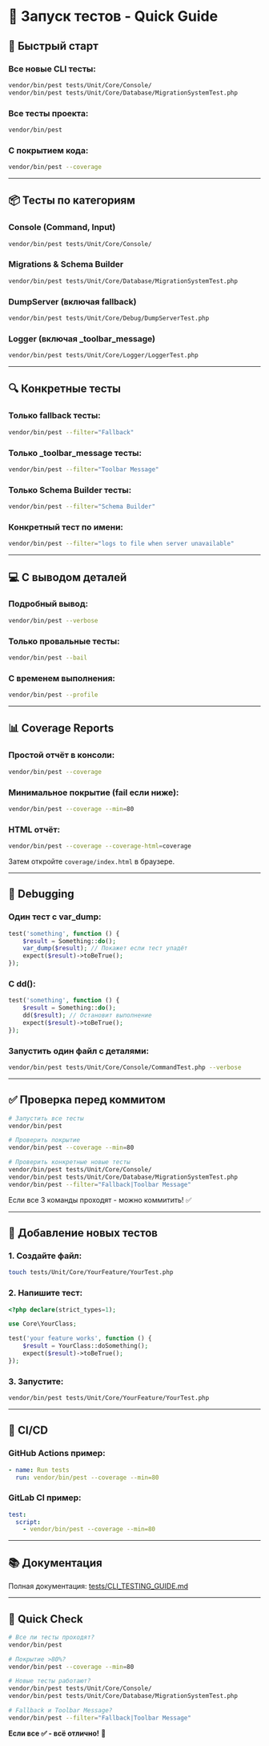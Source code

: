 # 🧪 Запуск тестов - Quick Guide

## 🚀 Быстрый старт

### Все новые CLI тесты:
```bash
vendor/bin/pest tests/Unit/Core/Console/
vendor/bin/pest tests/Unit/Core/Database/MigrationSystemTest.php
```

### Все тесты проекта:
```bash
vendor/bin/pest
```

### С покрытием кода:
```bash
vendor/bin/pest --coverage
```

---

## 📦 Тесты по категориям

### Console (Command, Input)
```bash
vendor/bin/pest tests/Unit/Core/Console/
```

### Migrations & Schema Builder
```bash
vendor/bin/pest tests/Unit/Core/Database/MigrationSystemTest.php
```

### DumpServer (включая fallback)
```bash
vendor/bin/pest tests/Unit/Core/Debug/DumpServerTest.php
```

### Logger (включая _toolbar_message)
```bash
vendor/bin/pest tests/Unit/Core/Logger/LoggerTest.php
```

---

## 🔍 Конкретные тесты

### Только fallback тесты:
```bash
vendor/bin/pest --filter="Fallback"
```

### Только _toolbar_message тесты:
```bash
vendor/bin/pest --filter="Toolbar Message"
```

### Только Schema Builder тесты:
```bash
vendor/bin/pest --filter="Schema Builder"
```

### Конкретный тест по имени:
```bash
vendor/bin/pest --filter="logs to file when server unavailable"
```

---

## 💻 С выводом деталей

### Подробный вывод:
```bash
vendor/bin/pest --verbose
```

### Только провальные тесты:
```bash
vendor/bin/pest --bail
```

### С временем выполнения:
```bash
vendor/bin/pest --profile
```

---

## 📊 Coverage Reports

### Простой отчёт в консоли:
```bash
vendor/bin/pest --coverage
```

### Минимальное покрытие (fail если ниже):
```bash
vendor/bin/pest --coverage --min=80
```

### HTML отчёт:
```bash
vendor/bin/pest --coverage --coverage-html=coverage
```

Затем откройте `coverage/index.html` в браузере.

---

## 🐛 Debugging

### Один тест с var_dump:
```php
test('something', function () {
    $result = Something::do();
    var_dump($result); // Покажет если тест упадёт
    expect($result)->toBeTrue();
});
```

### С dd():
```php
test('something', function () {
    $result = Something::do();
    dd($result); // Остановит выполнение
    expect($result)->toBeTrue();
});
```

### Запустить один файл с деталями:
```bash
vendor/bin/pest tests/Unit/Core/Console/CommandTest.php --verbose
```

---

## ✅ Проверка перед коммитом

```bash
# Запустить все тесты
vendor/bin/pest

# Проверить покрытие
vendor/bin/pest --coverage --min=80

# Проверить конкретные новые тесты
vendor/bin/pest tests/Unit/Core/Console/
vendor/bin/pest tests/Unit/Core/Database/MigrationSystemTest.php
vendor/bin/pest --filter="Fallback|Toolbar Message"
```

Если все 3 команды проходят - можно коммитить! ✅

---

## 📝 Добавление новых тестов

### 1. Создайте файл:
```bash
touch tests/Unit/Core/YourFeature/YourTest.php
```

### 2. Напишите тест:
```php
<?php declare(strict_types=1);

use Core\YourClass;

test('your feature works', function () {
    $result = YourClass::doSomething();
    expect($result)->toBeTrue();
});
```

### 3. Запустите:
```bash
vendor/bin/pest tests/Unit/Core/YourFeature/YourTest.php
```

---

## 🎯 CI/CD

### GitHub Actions пример:
```yaml
- name: Run tests
  run: vendor/bin/pest --coverage --min=80
```

### GitLab CI пример:
```yaml
test:
  script:
    - vendor/bin/pest --coverage --min=80
```

---

## 📚 Документация

Полная документация: [tests/CLI_TESTING_GUIDE.md](tests/CLI_TESTING_GUIDE.md)

---

## 🎉 Quick Check

```bash
# Все ли тесты проходят?
vendor/bin/pest

# Покрытие >80%?
vendor/bin/pest --coverage --min=80

# Новые тесты работают?
vendor/bin/pest tests/Unit/Core/Console/
vendor/bin/pest tests/Unit/Core/Database/MigrationSystemTest.php

# Fallback и Toolbar Message?
vendor/bin/pest --filter="Fallback|Toolbar Message"
```

**Если все ✅ - всё отлично!** 🎊

